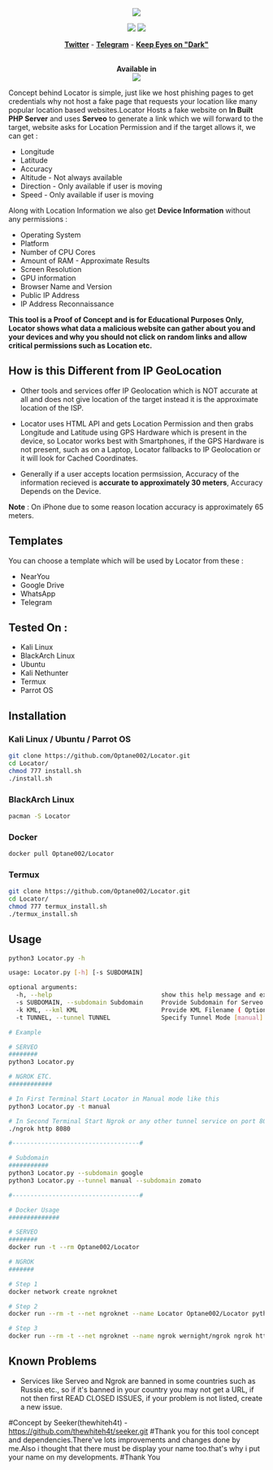 <p align="center"><img src="https://i.imgur.com/DIpuNTI.jpg"></p>

<p align="center">
<img src="https://img.shields.io/badge/Python-3-brightgreen.svg?style=plastic">
<img src="https://img.shields.io/badge/Docker-✔-blue.svg?style=plastic">
</p>

<p align="center">
  <a href=""><b>Twitter</b></a>
  <span> - </span>
  <a href="https://t.me/DarkBYOptane"><b>Telegram</b></a>
  <span> - </span>
  <a href=""><b>Keep Eyes on "Dark"</b></a>
</p>

<p align="center">
  <br>
  <b>Available in</b>
  <br>
  <img src="https://i.imgur.com/1wJVDV5.png">
</p>

Concept behind Locator is simple, just like we host phishing pages to get credentials why not host a fake page that requests your location like many popular location based websites.Locator Hosts a fake website on **In Built PHP Server** and uses **Serveo** to generate a link which we will forward to the target, website asks for Location Permission and if the target allows it, we can get :

* Longitude
* Latitude
* Accuracy
* Altitude - Not always available
* Direction - Only available if user is moving
* Speed - Only available if user is moving

Along with Location Information we also get **Device Information** without any permissions :

* Operating System
* Platform
* Number of CPU Cores
* Amount of RAM - Approximate Results
* Screen Resolution
* GPU information
* Browser Name and Version
* Public IP Address
* IP Address Reconnaissance

**This tool is a Proof of Concept and is for Educational Purposes Only, Locator shows what data a malicious website can gather about you and your devices and why you should not click on random links and allow critical permissions such as Location etc.**

## How is this Different from IP GeoLocation

* Other tools and services offer IP Geolocation which is NOT accurate at all and does not give location of the target instead it is the approximate location of the ISP.

* Locator uses HTML API and gets Location Permission and then grabs Longitude and Latitude using GPS Hardware which is present in the device, so Locator works best with Smartphones, if the GPS Hardware is not present, such as on a Laptop, Locator fallbacks to IP Geolocation or it will look for Cached Coordinates.  

* Generally if a user accepts location permsission, Accuracy of the information recieved is **accurate to approximately 30 meters**, Accuracy Depends on the Device.

**Note** : On iPhone due to some reason location accuracy is approximately 65 meters.

## Templates

You can choose a template which will be used by Locator from these : 

* NearYou
* Google Drive
* WhatsApp
* Telegram

## Tested On :

* Kali Linux
* BlackArch Linux
* Ubuntu
* Kali Nethunter
* Termux
* Parrot OS

## Installation

### Kali Linux / Ubuntu / Parrot OS

```bash
git clone https://github.com/Optane002/Locator.git
cd Locator/
chmod 777 install.sh
./install.sh
```

### BlackArch Linux

```bash
pacman -S Locator
```

### Docker

```bash
docker pull Optane002/Locator
```

### Termux

```bash
git clone https://github.com/Optane002/Locator.git
cd Locator/
chmod 777 termux_install.sh
./termux_install.sh
```

## Usage

```bash
python3 Locator.py -h

usage: Locator.py [-h] [-s SUBDOMAIN]

optional arguments:
  -h, --help                              show this help message and exit
  -s SUBDOMAIN, --subdomain Subdomain 	  Provide Subdomain for Serveo URL ( Optional )
  -k KML, --kml KML                       Provide KML Filename ( Optional )
  -t TUNNEL, --tunnel TUNNEL              Specify Tunnel Mode [manual]

# Example

# SERVEO 
########
python3 Locator.py

# NGROK ETC.
############

# In First Terminal Start Locator in Manual mode like this
python3 Locator.py -t manual

# In Second Terminal Start Ngrok or any other tunnel service on port 8080
./ngrok http 8080

#-----------------------------------#

# Subdomain
########### 
python3 Locator.py --subdomain google
python3 Locator.py --tunnel manual --subdomain zomato

#-----------------------------------#

# Docker Usage
##############

# SERVEO
########
docker run -t --rm Optane002/Locator

# NGROK
#######

# Step 1
docker network create ngroknet

# Step 2
docker run --rm -t --net ngroknet --name Locator Optane002/Locator python3 Locator.py -t manual

# Step 3
docker run --rm -t --net ngroknet --name ngrok wernight/ngrok ngrok http Locator:8080
```

## Known Problems

* Services like Serveo and Ngrok are banned in some countries such as Russia etc., so if it's banned in your country you may not get a URL, if not then first READ CLOSED ISSUES, if your problem is not listed, create a new issue.

#Concept by Seeker(thewhiteh4t) - https://github.com/thewhiteh4t/seeker.git
#Thank you for this tool concept and dependencies.There've lots improvements and changes done by me.Also i thought that there must be display your name too.that's why i put your name on my developments.
#Thank You

